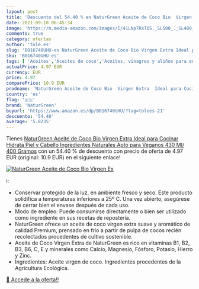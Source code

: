 ```yaml
---
layout: post
title: 'Descuento del 54.40 % en NaturGreen Aceite de Coco Bio  Virgen Ex'
date: 2021-09-10 06:45:34
image: 'https://m.media-amazon.com/images/I/41LNp7RxTOS._SL500_._SL400_.jpg'
comments: true
category: ofertas
author: 'tole.es'
slug: 'B016740UHU-es NaturGreen Aceite de Coco Bio Virgen Extra Ideal para...'
sku: 'B016740UHU-es'
tags: [ 'Aceites','Aceites de coco','Aceites, vinagres y aliños para ensalada','Alimentación y bebidas','extra','naturgreen','virgen', ]
actualPrice: 4.97 EUR
currency: EUR
price: 4.97
comparePrice: 10.9 EUR
prodname: 'NaturGreen Aceite de Coco Bio  Virgen Extra  Ideal para Cocinar  Hidrata Piel y Cabello  Ingredientes Naturales  Apto para Veganos  430 Ml/ 400 Gramos'
country: 'es'
flag: '🇪🇸'
brand: 'NaturGreen'
buyurl: 'https://www.amazon.es/dp/B016740UHU/?tag=tolees-21'
descuento: '54.40'
average: '5.8235'
---
```


Tienes [NaturGreen Aceite de Coco Bio  Virgen Extra  Ideal para Cocinar  Hidrata Piel y Cabello  Ingredientes Naturales  Apto para Veganos  430 Ml/ 400 Gramos](https://www.amazon.es/dp/B016740UHU/?tag=tolees-21) con un 54.40 % de descuento con precio de oferta de 4.97 EUR (original: 10.9 EUR) en el siguiente enlace!

[![NaturGreen Aceite de Coco Bio  Virgen Ex](https://m.media-amazon.com/images/I/41LNp7RxTOS._SL500_._SL400_.jpg)](https://www.amazon.es/dp/B016740UHU/?tag=tolees-21)

ℹ️:

- Conservar protegido de la luz, en ambiente fresco y seco. Este producto solidifica a temperaturas inferiores a 25º C. Una vez abierto, asegúrese de cerrar bien el envase después de cada uso.
- Modo de empleo: Puede consumirse directamente o bien ser utilizado como ingrediente en sus recetas de repostería.
- NaturGreen ofrece un aceite de coco virgen extra suave y aromático de calidad Premium, prensado en frío a partir de pulpa de cocos recién recolectados procedentes de cultivo sostenible.
- Aceite de Coco Virgen Extra de NaturGreen es rico en vitaminas B1, B2, B3, B6, C, E y minerales como Calcio, Magnesio, Fósforo, Potasio, Hierro y Zinc.
- Ingredientes: Aceite virgen de coco. Ingredientes procedentes de la Agricultura Ecológica.

[🛒 Accede a la oferta!!](https://www.amazon.es/dp/B016740UHU/?tag=tolees-21)
